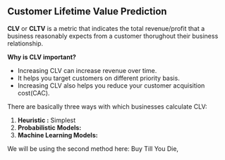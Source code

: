 

## Customer Lifetime Value Prediction

**CLV** or **CLTV** is a metric that indicates the total revenue/profit that a business reasonably expects from a customer thorughout their business relationship. <br>

**Why is CLV important?**

- Increasing CLV can increase revenue over time.
- It helps you target customers on different priority basis.
- Increasing CLV also helps you reduce your customer acquisition cost(CAC).

There are basically three ways with which businesses calculate CLV:

1. **Heuristic :** Simplest
2. **Probabilistic Models:**
3. **Machine Learning Models:**


We will be using the second method here: Buy Till You Die,  